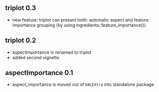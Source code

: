 triplot 0.3
----------------------------------------------------------------
* new feature: triplot can present both: automatic aspect and feature importance 
grouping (by using ingredients::feature_importance())


triplot 0.2
----------------------------------------------------------------
* aspectImportance is renamed to triplot 
* added second vignette


aspectImportance 0.1
----------------------------------------------------------------
* aspect_importance is moved out of `DALEXtra` into standalone package
